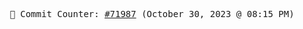<p align="center">
    <samp>
        📮 Commit Counter: <a href="https://github.com/Javascript-void0/Javascript-void0/commits/main">#71987</a> (October 30, 2023 @ 08:15 PM)
    </samp>
</p>